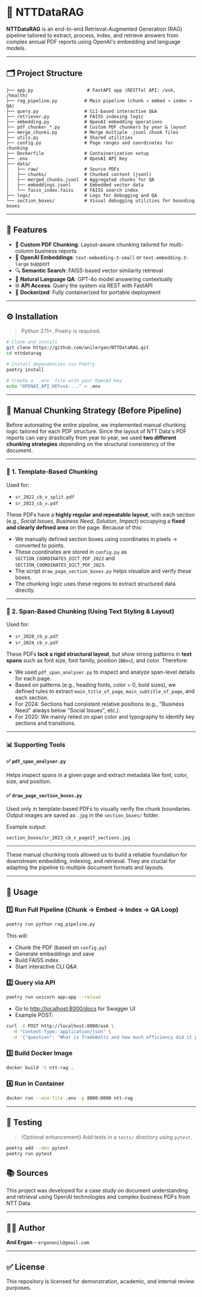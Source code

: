 # 🧠 NTTDataRAG

**NTTDataRAG** is an end-to-end Retrieval-Augmented Generation (RAG) pipeline tailored to extract, process, index, and retrieve answers from complex annual PDF reports using OpenAI's embedding and language models.

---

## 🗂 Project Structure

```
├── app.py                    # FastAPI app (RESTful API: /ask, /health)
├── rag_pipeline.py          # Main pipeline (chunk → embed → index → QA)
├── query.py                 # CLI-based interactive Q&A
├── retriever.py             # FAISS indexing logic
├── embedding.py             # OpenAI embedding operations
├── pdf_chunker_*.py         # Custom PDF chunkers by year & layout
├── merge_chunks.py          # Merge multiple .jsonl chunk files
├── utils.py                 # Shared utilities
├── config.py                # Page ranges and coordinates for chunking
├── Dockerfile               # Containerization setup
├── .env                     # OpenAI API Key
├── data/
│   ├── raw/                 # Source PDFs
│   ├── chunks/              # Chunked content (jsonl)
│   ├── merged_chunks.jsonl  # Aggregated chunks for QA
│   ├── embeddings.jsonl     # Embedded vector data
│   └── faiss_index.faiss    # FAISS search index
├── logs/                    # Logs for debugging and QA
└── section_boxes/           # Visual debugging utilities for bounding boxes
```

---

## 🚀 Features

- 📄 **Custom PDF Chunking**: Layout-aware chunking tailored for multi-column business reports
- 🧠 **OpenAI Embeddings**: `text-embedding-3-small` or `text-embedding-3-large` support
- 🔍 **Semantic Search**: FAISS-based vector similarity retrieval
- 💬 **Natural Language QA**: GPT-4o model answering contextually
- 🌐 **API Access**: Query the system via REST with FastAPI
- 🐳 **Dockerized**: Fully containerized for portable deployment

---

## ⚙️ Installation

> Python 3.11+, Poetry is required.

```bash
# Clone and install
git clone https://github.com/anilergan/NTTDataRAG.git
cd nttdatarag

# Install dependencies via Poetry
poetry install

# Create a `.env` file with your OpenAI key
echo "OPENAI_API_KEY=sk-..." > .env
```
---
## 🧱 Manual Chunking Strategy (Before Pipeline)

Before automating the entire pipeline, we implemented manual chunking logic tailored for each PDF structure. Since the layout of NTT Data's PDF reports can vary drastically from year to year, we used **two different chunking strategies** depending on the structural consistency of the document.

---

### 📌 1. Template-Based Chunking

Used for:  
- `sr_2022_cb_v_split.pdf`  
- `sr_2023_cb_v.pdf`  

These PDFs have a **highly regular and repeatable layout**, with each section (e.g., *Social Issues*, *Business Need*, *Solution*, *Impact*) occupying a **fixed and clearly defined area** on the page. Because of this:

- We manually defined section boxes using coordinates in pixels → converted to points.
- These coordinates are stored in `config.py` as `SECTION_COORDINATES_DICT_PDF_2022` and `SECTION_COORDINATES_DICT_PDF_2023`.
- The script `draw_page_section_boxes.py` helps visualize and verify these boxes.
- The chunking logic uses these regions to extract structured data directly.

---

### 📌 2. Span-Based Chunking (Using Text Styling & Layout)

Used for:  
- `sr_2020_cb_p.pdf`  
- `sr_2024_cb_v.pdf`  

These PDFs **lack a rigid structural layout**, but show strong patterns in **text spans** such as font size, font family, position (`BBox`), and color. Therefore:

- We used `pdf_span_analyser.py` to inspect and analyze span-level details for each page.
- Based on patterns (e.g., heading fonts, color = 0, bold sizes), we defined rules to extract `main_title_of_page`, `main_subtitle_of_page`, and each section.
- For 2024: Sections had consistent relative positions (e.g., "Business Need" always below "Social Issues", etc.).
- For 2020: We mainly relied on span color and typography to identify key sections and transitions.

---

### 📊 Supporting Tools

#### ✅ `pdf_span_analyser.py`
Helps inspect spans in a given page and extract metadata like font, color, size, and position.

#### ✅ `draw_page_section_boxes.py`
Used only in template-based PDFs to visually verify the chunk boundaries. Output images are saved as `.jpg` in the `section_boxes/` folder.

Example output:
```
section_boxes/sr_2023_cb_v_page17_sections.jpg
```

---

These manual chunking tools allowed us to build a reliable foundation for downstream embedding, indexing, and retrieval. They are crucial for adapting the pipeline to multiple document formats and layouts.


---

## 📌 Usage

### 1️⃣ Run Full Pipeline (Chunk → Embed → Index → QA Loop)

```bash
poetry run python rag_pipeline.py
```

This will:
- Chunk the PDF (based on `config.py`)
- Generate embeddings and save
- Build FAISS index
- Start interactive CLI Q&A

### 2️⃣ Query via API

```bash
poetry run uvicorn app:app --reload
```

- Go to [http://localhost:8000/docs](http://localhost:8000/docs) for Swagger UI
- Example POST:

```bash
curl -X POST http://localhost:8000/ask \
  -H "Content-Type: application/json" \
  -d '{"question": "What is TradeWaltz and how much efficiency did it provide?"}'
```

### 3️⃣ Build Docker Image

```bash
docker build -t ntt-rag .
```

### 4️⃣ Run in Container

```bash
docker run --env-file .env -p 8000:8000 ntt-rag
```

---

## 🧪 Testing

> (Optional enhancement) Add tests in a `tests/` directory using `pytest`.

```bash
poetry add --dev pytest
poetry run pytest
```

## 📚 Sources

This project was developed for a case study on document understanding and retrieval using OpenAI technologies and complex business PDFs from NTT Data.

---

## 🧑‍💻 Author

**Anıl Ergan** – `ergananil@gmail.com`

---

## ✅ License

This repository is licensed for demonstration, academic, and internal review purposes.
